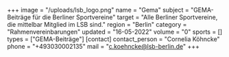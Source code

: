 +++
image = "/uploads/lsb_logo.png"
name = "Gema"
subject = "GEMA-Beiträge für die Berliner Sportvereine"
target = "Alle Berliner Sportvereine, die mittelbar Mitglied im LSB sind."
region = "Berlin"
category = "Rahmenvereinbarungen"
updated = "16-05-2022"
volume = "0"
sports = []
types = ["GEMA-Beiträge"]
[contact]
contact_person = "Cornelia Köhncke"
phone = "+493030002135"
mail = "c.koehncke@lsb-berlin.de"
+++